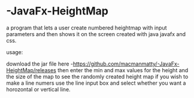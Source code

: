 # -JavaFx-HeightMap
a program that lets  a user create numbered heightmap with input parameters  and then shows it on the screen  created with java javafx and css. 

usage:

download the jar file here -https://github.com/macmanmatty/-JavaFx-HeightMap/releases then enter the min and max values  for the height and the size of the  map to see the randomly created height map
if you wish to make a line numers use the line input box and select whether you want a horozontal or vertical line. 

